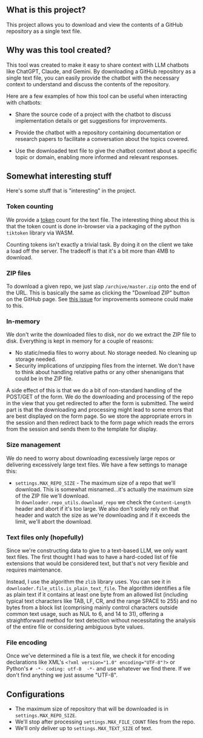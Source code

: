 ## What is this project?

This project allows you to download and view the contents of a GitHub repository as a
single text file.

## Why was this tool created?

This tool was created to make it easy to share context with LLM chatbots like ChatGPT,
Claude, and Gemini. By downloading a GitHub repository as a single text file, you can
easily provide the chatbot with the necessary context to understand and discuss the
contents of the repository.

Here are a few examples of how this tool can be useful when interacting with chatbots:

- Share the source code of a project with the chatbot to discuss implementation details or
  get suggestions for improvements.

- Provide the chatbot with a repository containing documentation or research papers to
  facilitate a conversation about the topics covered.

- Use the downloaded text file to give the chatbot context about a specific topic or
  domain, enabling more informed and relevant responses.

## Somewhat interesting stuff

Here's some stuff that is "interesting" in the project.

### Token counting

We provide a [token](https://platform.openai.com/tokenizer) count for the text file. The
interesting thing about this is that the token count is done in-browser via a packaging of
the python `tiktoken` library via WASM.

Counting tokens isn't exactly a trivial task. By doing it on the client we take a load off
the server. The tradeoff is that it's a bit more than 4MB to download.

### ZIP files

To download a given repo, we just slap `/archive/master.zip` onto the end of the URL. This
is basically the same as clicking the "Download ZIP" button on the GitHub page. See
[this issue](https://github.com/dmwyatt/gh_repo_download/issues/1) for improvements
someone could make to this.

### In-memory

We don't write the downloaded files to disk, nor do we extract the ZIP file to disk.
Everything is kept in memory for a couple of reasons:

- No static/media files to worry about. No storage needed. No cleaning up storage needed.
- Security implications of unzipping files from the internet. We don't have to think about
  handling relative paths or any other shenanigans that could be in the ZIP file.

A side effect of this is that we do a bit of non-standard handling of the POST/GET of the
form. We do the downloading and processing of the repo in the view that you get redirected
to after the form is submitted. The weird part is that the downloading and processing
might lead to some errors that are best displayed on the form page. So we store the
appropriate errors in the session and then redirect back to the form page which reads the
errors from the session and sends them to the template for display.

### Size management

We do need to worry about downloading excessively large repos or delivering excessively
large text files. We have a few settings to manage this:

- `settings.MAX_REPO_SIZE` - The maximum size of a repo that we'll download. This is
  somewhat misnamed...it's actually the maximum size of the ZIP file we'll download.\
  In
  `downloader.repo_utils.download_repo` we check the `Content-Length` header and abort if
  it's too large. We also don't solely rely on that header and watch the size as we're
  downloading and if it exceeds the limit, we'll abort the download.

### Text files only (hopefully)

Since we're constructing data to give to a text-based LLM, we only want text files. The
first thought I had was to have a hard-coded list of file extensions that would be
considered text, but that's not very flexible and requires maintenance.

Instead, I use the algorithm the `zlib` library uses. You can see it in
`downloader.file_utils.is_plain_text_file`. The algorithm identifies a file as plain text
if it contains at least one byte from an allowed list (including typical text characters
like TAB, LF, CR, and the range SPACE to 255) and no bytes from a block list (comprising
mainly control characters outside common text usage, such as NUL to 6, and 14 to 31),
offering a straightforward method for text detection without necessitating the analysis of
the entire file or considering ambiguous byte values.

### File encoding

Once we've determined a file is a text file, we check it for encoding declarations like
XML's `<?xml version="1.0" encoding="UTF-8"?>` or Python's `# -*- coding: utf-8  -*-` and
use whatever we find there. If we don't find anything we just assume "UTF-8".

## Configurations

- The maximum size of repository that will be downloaded is in `settings.MAX_REPO_SIZE`.
- We'll stop after processing `settings.MAX_FILE_COUNT` files from the repo.
- We'll only deliver up to `settings.MAX_TEXT_SIZE` of text.
